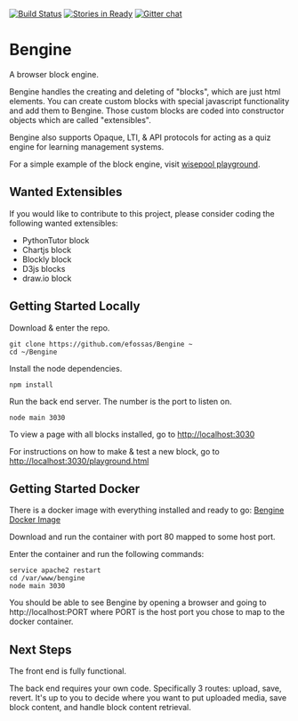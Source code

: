 
[![Build Status](https://travis-ci.org/efossas/Bengine.svg?branch=master)](https://travis-ci.org/efossas/Bengine)
[![Stories in Ready](https://badge.waffle.io/efossas/Bengine.png?label=ready&title=Ready)](http://waffle.io/efossas/Bengine)
[![Gitter chat](https://badges.gitter.im/gitterHQ/gitter.png)](https://gitter.im/BlockEngine/Lobby)

# Bengine
A browser block engine.

Bengine handles the creating and deleting of "blocks", which are just html elements. You can create custom blocks with special javascript functionality and add them to Bengine. Those custom blocks are coded into constructor objects which are called "extensibles".

Bengine also supports Opaque, LTI, & API protocols for acting as a quiz engine for learning management systems.

For a simple example of the block engine, visit [wisepool playground](http://wisepool.io/play).

## Wanted Extensibles

If you would like to contribute to this project, please consider coding the following wanted extensibles:

- PythonTutor block
- Chartjs block
- Blockly block
- D3js blocks
- draw.io block

## Getting Started Locally

Download & enter the repo.

```
git clone https://github.com/efossas/Bengine ~
cd ~/Bengine
```

Install the node dependencies.

```
npm install
```

Run the back end server. The number is the port to listen on.

```
node main 3030
```

To view a page with all blocks installed, go to [http://localhost:3030](http://localhost:3030 "All Blocks")

For instructions on how to make & test a new block, go to [http://localhost:3030/playground.html](http://localhost:3030/playground.html "Create New Blocks")

## Getting Started Docker

There is a docker image with everything installed and ready to go: [Bengine Docker Image](https://hub.docker.com/r/ericfossas/bengine/ "Bengine Docker")

Download and run the container with port 80 mapped to some host port.

Enter the container and run the following commands:

```
service apache2 restart
cd /var/www/bengine
node main 3030
```

You should be able to see Bengine by opening a browser and going to http://localhost:PORT where PORT is the host port you chose to map to the docker container.

## Next Steps

The front end is fully functional.

The back end requires your own code. Specifically 3 routes: upload, save, revert. It's up to you to decide where you want to put uploaded media, save block content, and handle block content retrieval.
